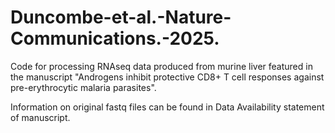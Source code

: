 # Duncombe-et-al.-Nature-Communications.-2025.
Code for processing RNAseq data produced from murine liver featured in the manuscript "Androgens inhibit protective CD8+ T cell responses against pre-erythrocytic malaria parasites".

Information on original fastq files can be found in Data Availability statement of manuscript. 

